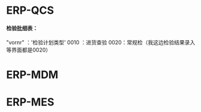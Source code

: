 # ERP-QCS

#### 检验批细表：

"vornr" ：'检验计划类型'   0010 ：进货查验   0020：常规检（我这边检验结果录入等界面都是0020）





# ERP-MDM









# ERP-MES